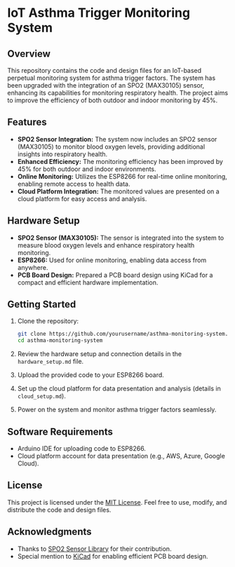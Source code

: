 # IoT Asthma Trigger Monitoring System

## Overview

This repository contains the code and design files for an IoT-based perpetual monitoring system for asthma trigger factors. The system has been upgraded with the integration of an SPO2 (MAX30105) sensor, enhancing its capabilities for monitoring respiratory health. The project aims to improve the efficiency of both outdoor and indoor monitoring by 45%.

## Features

- **SPO2 Sensor Integration:** The system now includes an SPO2 sensor (MAX30105) to monitor blood oxygen levels, providing additional insights into respiratory health.
- **Enhanced Efficiency:** The monitoring efficiency has been improved by 45% for both outdoor and indoor environments.
- **Online Monitoring:** Utilizes the ESP8266 for real-time online monitoring, enabling remote access to health data.
- **Cloud Platform Integration:** The monitored values are presented on a cloud platform for easy access and analysis.

## Hardware Setup

- **SPO2 Sensor (MAX30105):** The sensor is integrated into the system to measure blood oxygen levels and enhance respiratory health monitoring.
- **ESP8266:** Used for online monitoring, enabling data access from anywhere.
- **PCB Board Design:** Prepared a PCB board design using KiCad for a compact and efficient hardware implementation.

## Getting Started

1. Clone the repository:

    ```bash
    git clone https://github.com/yourusername/asthma-monitoring-system.git
    cd asthma-monitoring-system
    ```

2. Review the hardware setup and connection details in the `hardware_setup.md` file.

3. Upload the provided code to your ESP8266 board.

4. Set up the cloud platform for data presentation and analysis (details in `cloud_setup.md`).

5. Power on the system and monitor asthma trigger factors seamlessly.

## Software Requirements

- Arduino IDE for uploading code to ESP8266.
- Cloud platform account for data presentation (e.g., AWS, Azure, Google Cloud).

## License

This project is licensed under the [MIT License](LICENSE). Feel free to use, modify, and distribute the code and design files.

## Acknowledgments

- Thanks to [SPO2 Sensor Library](link-to-library) for their contribution.
- Special mention to [KiCad](https://www.kicad.org/) for enabling efficient PCB board design.

